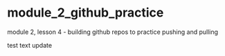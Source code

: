 # module_2_github_practice
module 2, lesson 4 - building github repos to practice pushing and pulling

test text update